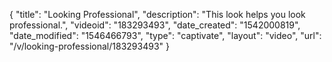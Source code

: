 {
    "title": "Looking Professional",
    "description": "This look helps you look professional.",
    "videoid": "183293493",
    "date_created": "1542000819",
    "date_modified": "1546466793",
    "type": "captivate",
    "layout": "video",
    "url": "\/v\/looking-professional\/183293493"
}